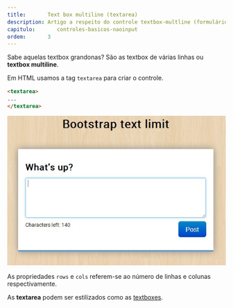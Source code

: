 ```yaml
---
title:       Text box multiline (textarea)
description: Artigo a respeito do controle textbox-multline (formulário web) - HTML e CSS
capitulo:       controles-basicos-naoinput
ordem:       3
---
```


Sabe aquelas textbox grandonas? São as textbox de várias linhas ou __textbox multiline__.


Em HTML usamos a tag `textarea` para criar o controle.

```html
<textarea>
...
</textarea>
```

![Ilustração de um campo text area](textarea.jpg "Ilustração de um campo text area")

As propriedades `rows` e `cols` referem-se ao número de linhas e colunas respectivamente.

As __textarea__ podem ser estilizados como as [textboxes](/html-css/formularios/text-box/).